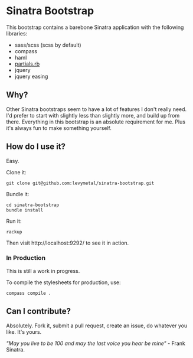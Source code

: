 Sinatra Bootstrap
=================

This bootstrap contains a barebone Sinatra application with the following libraries:

* sass/scss (scss by default)
* compass
* haml
* [partials.rb](https://gist.github.com/119874)
* jquery
* jquery easing

Why?
----

Other Sinatra bootstraps seem to have a lot of features I don't really need. I'd prefer to start with slightly less than slightly more, and build up from there. Everything in this bootstrap is an absolute requirement for me. Plus it's always fun to make something yourself.


How do I use it?
----------------

Easy. 

Clone it:

    git clone git@github.com:levymetal/sinatra-bootstrap.git

Bundle it:

    cd sinatra-bootstrap
    bundle install

Run it:

    rackup

Then visit http://localhost:9292/ to see it in action.


### In Production

This is still a work in progress.

To compile the stylesheets for production, use:

    compass compile .


Can I contribute?
-----------------

Absolutely. Fork it, submit a pull request, create an issue, do whatever you like. It's yours.


_"May you live to be 100 and may the last voice you hear be mine"_ - Frank Sinatra.